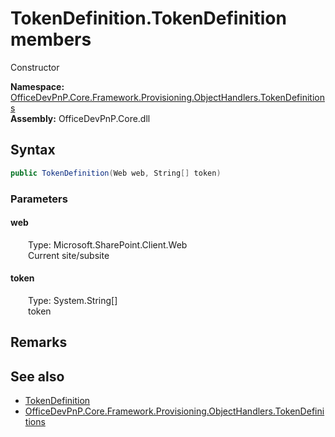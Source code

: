 # TokenDefinition.TokenDefinition members 
 Constructor   

**Namespace:** [OfficeDevPnP.Core.Framework.Provisioning.ObjectHandlers.TokenDefinitions](OfficeDevPnP.Core.Framework.Provisioning.ObjectHandlers.TokenDefinitions.md)  
**Assembly:** OfficeDevPnP.Core.dll  
## Syntax
```C#
public TokenDefinition(Web web, String[] token)
```
### Parameters
#### web  
&emsp;&emsp;Type: Microsoft.SharePoint.Client.Web  
&emsp;&emsp;Current site/subsite  


#### token  
&emsp;&emsp;Type: System.String[]  
&emsp;&emsp;token  


## Remarks
  
## See also
- [TokenDefinition](OfficeDevPnP.Core.Framework.Provisioning.ObjectHandlers.TokenDefinitions.TokenDefinition.md)
- [OfficeDevPnP.Core.Framework.Provisioning.ObjectHandlers.TokenDefinitions](OfficeDevPnP.Core.Framework.Provisioning.ObjectHandlers.TokenDefinitions.md)
